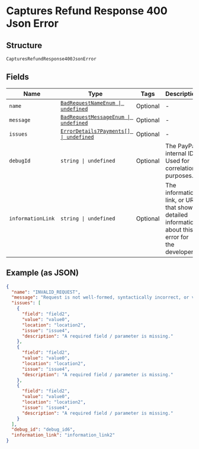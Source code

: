 
# Captures Refund Response 400 Json Error

## Structure

`CapturesRefundResponse400JsonError`

## Fields

| Name | Type | Tags | Description |
|  --- | --- | --- | --- |
| `name` | [`BadRequestNameEnum \| undefined`](../../doc/models/bad-request-name-enum.md) | Optional | - |
| `message` | [`BadRequestMessageEnum \| undefined`](../../doc/models/bad-request-message-enum.md) | Optional | - |
| `issues` | [`ErrorDetails7Payments[] \| undefined`](../../doc/models/error-details-7-payments.md) | Optional | - |
| `debugId` | `string \| undefined` | Optional | The PayPal internal ID. Used for correlation purposes. |
| `informationLink` | `string \| undefined` | Optional | The information link, or URI, that shows detailed information about this error for the developer. |

## Example (as JSON)

```json
{
  "name": "INVALID_REQUEST",
  "message": "Request is not well-formed, syntactically incorrect, or violates schema.",
  "issues": [
    {
      "field": "field2",
      "value": "value0",
      "location": "location2",
      "issue": "issue4",
      "description": "A required field / parameter is missing."
    },
    {
      "field": "field2",
      "value": "value0",
      "location": "location2",
      "issue": "issue4",
      "description": "A required field / parameter is missing."
    },
    {
      "field": "field2",
      "value": "value0",
      "location": "location2",
      "issue": "issue4",
      "description": "A required field / parameter is missing."
    }
  ],
  "debug_id": "debug_id6",
  "information_link": "information_link2"
}
```

